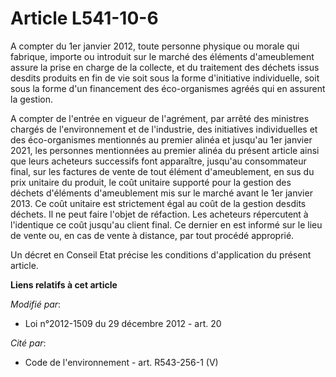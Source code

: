 # Article L541-10-6

A compter du 1er janvier 2012, toute personne physique ou morale qui fabrique, importe ou introduit sur le marché des
éléments d'ameublement assure la prise en charge de la collecte, et du traitement des déchets issus desdits produits en fin
de vie soit sous la forme d'initiative individuelle, soit sous la forme d'un financement des éco-organismes agréés qui en
assurent la gestion.

A compter de l'entrée en vigueur de l'agrément, par arrêté des ministres chargés de l'environnement et de l'industrie, des
initiatives individuelles et des éco-organismes mentionnés au premier alinéa et jusqu'au 1er janvier 2021, les personnes
mentionnées au premier alinéa du présent article ainsi que leurs acheteurs successifs font apparaître, jusqu'au consommateur
final, sur les factures de vente de tout élément d'ameublement, en sus du prix unitaire du produit, le coût unitaire supporté
pour la gestion des déchets d'éléments d'ameublement mis sur le marché avant le 1er janvier 2013. Ce coût unitaire est
strictement égal au coût de la gestion desdits déchets. Il ne peut faire l'objet de réfaction. Les acheteurs répercutent à
l'identique ce coût jusqu'au client final. Ce dernier en est informé sur le lieu de vente ou, en cas de vente à distance, par
tout procédé approprié. 

Un décret en Conseil Etat précise les conditions d'application du présent article.

**Liens relatifs à cet article**

_Modifié par_:

  - Loi n°2012-1509 du 29 décembre 2012 - art. 20

_Cité par_:

  - Code de l'environnement - art. R543-256-1 (V)
